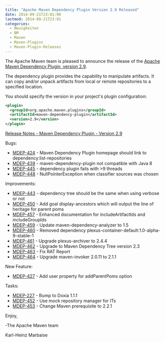 ```yaml
---
title: "Apache Maven Dependency Plugin Version 2.9 Released"
date: 2014-09-21T23:01:00
lastmod: 2014-09-21T23:01
categories:
  - Neuigkeiten
  - BM
  - Maven
  - Maven-Plugins
  - Maven-Plugin-Releases
---
```

The Apache Maven team is pleased to announce the release of the 
[Apache Maven Dependency Plugin, version 2.9](http://maven.apache.org/plugins/maven-dependency-plugin/).

The dependency plugin provides the capability to manipulate artifacts. It can
copy and/or unpack artifacts from local or remote repositories to a specified
location.


You should specify the version in your project's plugin configuration:

```xml
<plugin>
  <groupId>org.apache.maven.plugins</groupId>
  <artifactId>maven-dependency-plugin</artifactId>
  <version>2.9</version>
</plugin>
```

<!-- more -->

[Release Notes - Maven Dependency Plugin - Version 2.9](http://jira.codehaus.org/secure/ReleaseNote.jspa?projectId=11214&version=19229)

Bugs:

 * [MDEP-424](https://issues.apache.org/jira/browse/MDEP-424) - Maven Dependency Plugin homepage should link to dependency:list-repositories
 * [MDEP-439](https://issues.apache.org/jira/browse/MDEP-439) - maven-dependency-plugin not compatible with Java 8
 * [MDEP-445](https://issues.apache.org/jira/browse/MDEP-445) - dependency plugin fails with >9 threads
 * [MDEP-448](https://issues.apache.org/jira/browse/MDEP-448) - NullPointerException when classifier sources was chosen

Improvements:

 * [MDEP-443](https://issues.apache.org/jira/browse/MDEP-443) - dependency tree should be the same when using verbose or not
 * [MDEP-450](https://issues.apache.org/jira/browse/MDEP-450) - Add goal display-ancestors which will output the line of heritage for parent poms
 * [MDEP-457](https://issues.apache.org/jira/browse/MDEP-457) - Enhanced documentation for includeArtifactIds and includeGroupIds
 * [MDEP-459](https://issues.apache.org/jira/browse/MDEP-459) - Update maven-dependency-analyzer to 1.5
 * [MDEP-460](https://issues.apache.org/jira/browse/MDEP-460) - Removed dependency plexus-container-default:1.0-alpha-9-stable-1
 * [MDEP-461](https://issues.apache.org/jira/browse/MDEP-461) - Upgrade plexus-archiver to 2.4.4
 * [MDEP-462](https://issues.apache.org/jira/browse/MDEP-462) - Upgrade to Maven Dependency Tree version 2.3
 * [MDEP-463](https://issues.apache.org/jira/browse/MDEP-463) - Fix RAT Report
 * [MDEP-464](https://issues.apache.org/jira/browse/MDEP-464) - Upgrade maven-invoker 2.0.11 to 2.1.1

New Feature:

 * [MDEP-427](https://issues.apache.org/jira/browse/MDEP-427) - Add user property for addParentPoms option

Tasks:

 * [MDEP-227](https://issues.apache.org/jira/browse/MDEP-227) - Bump to Doxia 1.1.1
 * [MDEP-452](https://issues.apache.org/jira/browse/MDEP-452) - Use mock repository manager for ITs
 * [MDEP-453](https://issues.apache.org/jira/browse/MDEP-453) - Change Maven prerequisite to 2.2.1


Enjoy,

-The Apache Maven team

Karl-Heinz Marbaise
